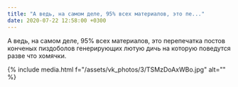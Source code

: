 ```yaml
---
title: "А ведь, на самом деле, 95% всех материалов, это пе..."
date: 2020-07-22 12:58:00 +0300
---
```


А ведь, на самом деле, 95% всех материалов, это перепечатка постов конченых пиздоболов генерирующих лютую дичь на которую поведутся разве что хомячки.

{% include media.html f="/assets/vk_photos/3/TSMzDoAxWBo.jpg" alt="" %}
